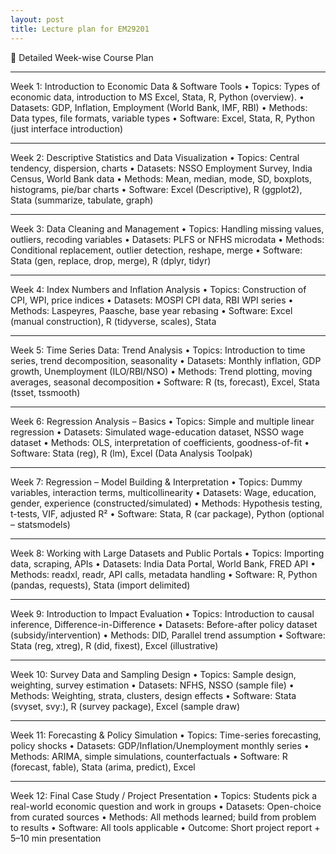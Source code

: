 ```yaml
---
layout: post
title: Lecture plan for EM29201
---
```


📘
Detailed Week-wise Course Plan

----------------------------- 

Week 1: Introduction to Economic Data & Software Tools
•	Topics: Types of economic data, introduction to MS Excel, Stata, R, Python (overview).
•	Datasets: GDP, Inflation, Employment (World Bank, IMF, RBI)
•	Methods: Data types, file formats, variable types
•	Software: Excel, Stata, R, Python (just interface introduction)

----------------------------- 

Week 2: Descriptive Statistics and Data Visualization
•	Topics: Central tendency, dispersion, charts
•	Datasets: NSSO Employment Survey, India Census, World Bank data
•	Methods: Mean, median, mode, SD, boxplots, histograms, pie/bar charts
•	Software: Excel (Descriptive), R (ggplot2), Stata (summarize, tabulate, graph)

----------------------------- 

Week 3: Data Cleaning and Management
•	Topics: Handling missing values, outliers, recoding variables
•	Datasets: PLFS or NFHS microdata
•	Methods: Conditional replacement, outlier detection, reshape, merge
•	Software: Stata (gen, replace, drop, merge), R (dplyr, tidyr)

----------------------------- 

Week 4: Index Numbers and Inflation Analysis
•	Topics: Construction of CPI, WPI, price indices
•	Datasets: MOSPI CPI data, RBI WPI series
•	Methods: Laspeyres, Paasche, base year rebasing
•	Software: Excel (manual construction), R (tidyverse, scales), Stata

----------------------------- 

Week 5: Time Series Data: Trend Analysis
•	Topics: Introduction to time series, trend decomposition, seasonality
•	Datasets: Monthly inflation, GDP growth, Unemployment (ILO/RBI/NSO)
•	Methods: Trend plotting, moving averages, seasonal decomposition
•	Software: R (ts, forecast), Excel, Stata (tsset, tssmooth)

----------------------------- 

Week 6: Regression Analysis – Basics
•	Topics: Simple and multiple linear regression
•	Datasets: Simulated wage-education dataset, NSSO wage dataset
•	Methods: OLS, interpretation of coefficients, goodness-of-fit
•	Software: Stata (reg), R (lm), Excel (Data Analysis Toolpak)

----------------------------- 

Week 7: Regression – Model Building & Interpretation
•	Topics: Dummy variables, interaction terms, multicollinearity
•	Datasets: Wage, education, gender, experience (constructed/simulated)
•	Methods: Hypothesis testing, t-tests, VIF, adjusted R²
•	Software: Stata, R (car package), Python (optional – statsmodels)

----------------------------- 

Week 8: Working with Large Datasets and Public Portals
•	Topics: Importing data, scraping, APIs
•	Datasets: India Data Portal, World Bank, FRED API
•	Methods: readxl, readr, API calls, metadata handling
•	Software: R, Python (pandas, requests), Stata (import delimited)

----------------------------- 

Week 9: Introduction to Impact Evaluation
•	Topics: Introduction to causal inference, Difference-in-Difference
•	Datasets: Before-after policy dataset (subsidy/intervention)
•	Methods: DID, Parallel trend assumption
•	Software: Stata (reg, xtreg), R (did, fixest), Excel (illustrative)

-----------------------------

Week 10: Survey Data and Sampling Design
•	Topics: Sample design, weighting, survey estimation
•	Datasets: NFHS, NSSO (sample file)
•	Methods: Weighting, strata, clusters, design effects
•	Software: Stata (svyset, svy:), R (survey package), Excel (sample draw)

----------------------------- 

Week 11: Forecasting & Policy Simulation
•	Topics: Time-series forecasting, policy shocks
•	Datasets: GDP/Inflation/Unemployment monthly series
•	Methods: ARIMA, simple simulations, counterfactuals
•	Software: R (forecast, fable), Stata (arima, predict), Excel

----------------------------- 

Week 12: Final Case Study / Project Presentation
•	Topics: Students pick a real-world economic question and work in groups
•	Datasets: Open-choice from curated sources
•	Methods: All methods learned; build from problem to results
•	Software: All tools applicable
•	Outcome: Short project report + 5–10 min presentation